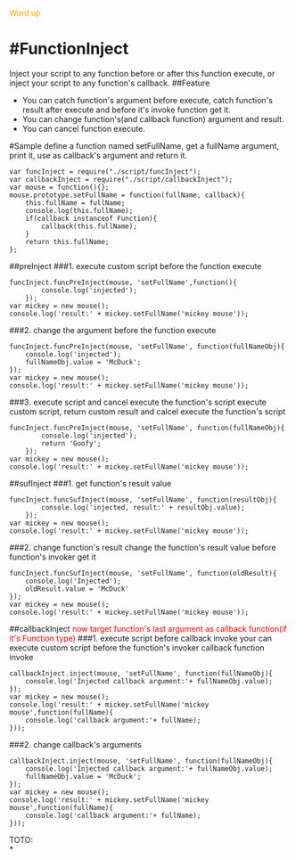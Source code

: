 <span style="color:orange;">Word up</span>

#FunctionInject
==============
Inject your script to any function before or after this function execute, or inject your script to any function's callback.
##Feature
* You can catch function's argument before execute, catch function's result after execute and before it's invoke function get it.
* You can change function's(and callback function) argument and result.
* You can cancel function execute.

#Sample
define a function named setFullName, get a fullName argument, print it, use as callback's argument and return it.
```Node
var funcInject = require("./script/funcInject");
var callbackInject = require("./script/callbackInject");
var mouse = function(){};
mouse.prototype.setFullName = function(fullName, callback){
    this.fullName = fullName;
    console.log(this.fullName);
    if(callback instanceof Function){
        callback(this.fullName);
    }
    return this.fullName;
};
```
##preInject
###1. execute custom script before the function execute
```Node
funcInject.funcPreInject(mouse, 'setFullName',function(){
        console.log('injected');
    });
var mickey = new mouse();
console.log('result:' + mickey.setFullName('mickey mouse'));
```
###2. change the argument before the function execute
```Node
funcInject.funcPreInject(mouse, 'setFullName', function(fullNameObj){
    console.log('injected');
    fullNameObj.value = 'McDuck';
});
var mickey = new mouse();
console.log('result:' + mickey.setFullName('mickey mouse'));
```
###3. execute script and cancel execute the function's script 
execute custom script, return custom result and calcel execute the function's script
```Node
funcInject.funcPreInject(mouse, 'setFullName', function(fullNameObj){
        console.log('injected');
        return 'Goofy';
    });
var mickey = new mouse();
console.log('result:' + mickey.setFullName('mickey mouse'));
```

##sufInject
###1. get function's result value
```Node
funcInject.funcSufInject(mouse, 'setFullName', function(resultObj){
        console.log('injected, result:' + resultObj.value);
    });
var mickey = new mouse();
console.log('result:' + mickey.setFullName('mickey mouse'));
```
###2. change function's result
change the function's result value before function's invoker get it
```Node
funcInject.funcSufInject(mouse, 'setFullName', function(oldResult){
    console.log('Injected');
    oldResult.value = 'McDuck'
});
var mickey = new mouse();
console.log('result:' + mickey.setFullName('mickey mouse'));
```

##callbackInject
<font color="red">now target function's last argument as callback function(if it's Function type)</font>
###1. execute script before callback invoke
your can execute custom script before the function's invoker callback function invoke
```Node
callbackInject.inject(mouse, 'setFullName', function(fullNameObj){
    console.log('Injected callback argument:'+ fullNameObj.value);
});
var mickey = new mouse();
console.log('result:' + mickey.setFullName('mickey mouse',function(fullName){
    console.log('callback argument:'+ fullName);
}));
```
###2. change callback's arguments
```Node
callbackInject.inject(mouse, 'setFullName', function(fullNameObj){
    console.log('Injected callback argument:'+ fullNameObj.value);
    fullNameObj.value = 'McDuck';
});
var mickey = new mouse();
console.log('result:' + mickey.setFullName('mickey mouse',function(fullName){
    console.log('callback argument:'+ fullName);
}));
```
TOTO:  
* 
